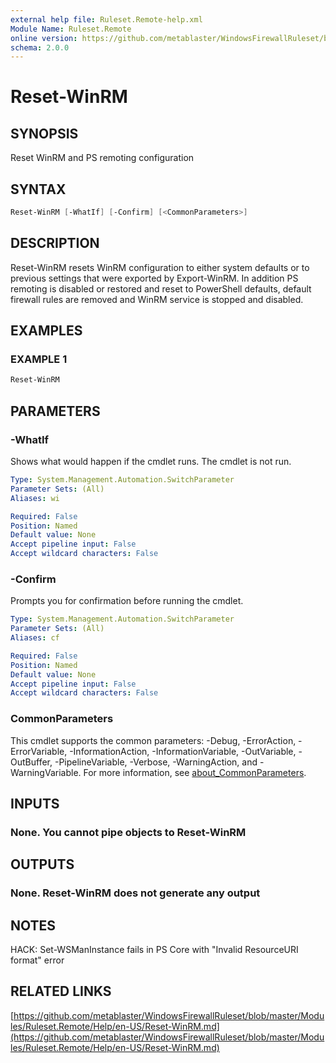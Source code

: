 ```yaml
---
external help file: Ruleset.Remote-help.xml
Module Name: Ruleset.Remote
online version: https://github.com/metablaster/WindowsFirewallRuleset/blob/master/Modules/Ruleset.Remote/Help/en-US/Reset-WinRM.md
schema: 2.0.0
---
```


# Reset-WinRM

## SYNOPSIS

Reset WinRM and PS remoting configuration

## SYNTAX

```powershell
Reset-WinRM [-WhatIf] [-Confirm] [<CommonParameters>]
```

## DESCRIPTION

Reset-WinRM resets WinRM configuration to either system defaults or to previous settings
that were exported by Export-WinRM.
In addition PS remoting is disabled or restored and reset to PowerShell defaults, default firewall rules
are removed and WinRM service is stopped and disabled.

## EXAMPLES

### EXAMPLE 1

```powershell
Reset-WinRM
```

## PARAMETERS

### -WhatIf

Shows what would happen if the cmdlet runs.
The cmdlet is not run.

```yaml
Type: System.Management.Automation.SwitchParameter
Parameter Sets: (All)
Aliases: wi

Required: False
Position: Named
Default value: None
Accept pipeline input: False
Accept wildcard characters: False
```

### -Confirm

Prompts you for confirmation before running the cmdlet.

```yaml
Type: System.Management.Automation.SwitchParameter
Parameter Sets: (All)
Aliases: cf

Required: False
Position: Named
Default value: None
Accept pipeline input: False
Accept wildcard characters: False
```

### CommonParameters

This cmdlet supports the common parameters: -Debug, -ErrorAction, -ErrorVariable, -InformationAction, -InformationVariable, -OutVariable, -OutBuffer, -PipelineVariable, -Verbose, -WarningAction, and -WarningVariable. For more information, see [about_CommonParameters](http://go.microsoft.com/fwlink/?LinkID=113216).

## INPUTS

### None. You cannot pipe objects to Reset-WinRM

## OUTPUTS

### None. Reset-WinRM does not generate any output

## NOTES

HACK: Set-WSManInstance fails in PS Core with "Invalid ResourceURI format" error

## RELATED LINKS

[https://github.com/metablaster/WindowsFirewallRuleset/blob/master/Modules/Ruleset.Remote/Help/en-US/Reset-WinRM.md](https://github.com/metablaster/WindowsFirewallRuleset/blob/master/Modules/Ruleset.Remote/Help/en-US/Reset-WinRM.md)

